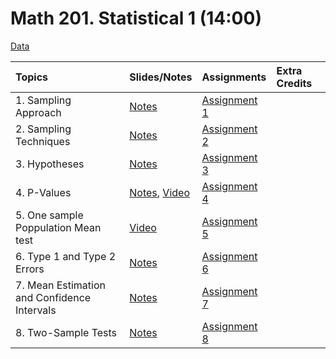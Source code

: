 # Math 201. Statistical 1 (14:00)

[Data](data/data.html)


|Topics| Slides/Notes |Assignments |Extra Credits | 
|:---|:---|:---|:---|
|1. Sampling Approach| [Notes](slides/1_notes.pdf) |[Assignment 1](assignments/assignment1.pdf) | |
|2. Sampling Techniques| [Notes](slides/2_notes.pdf) |[Assignment 2](assignments/assignment2.pdf) | |
|3. Hypotheses| [Notes](slides/3_notes.pdf) |[Assignment 3](assignments/assignment3_2.pdf) | |
|4. P-Values| [Notes](slides/4_notes.pdf), [Video](https://bryant.hosted.panopto.com/Panopto/Pages/Viewer.aspx?id=d6a88cfd-7d28-496a-858b-afa9016412f8) |[Assignment 4](assignments/assignment4.pdf) | | 
|5. One sample Poppulation Mean test| [Video](https://bryant.hosted.panopto.com/Panopto/Pages/Viewer.aspx?id=f04b0e7f-1428-40eb-9f10-afa901485333) |[Assignment 5](assignments/assignment5.html) | | 
 |6. Type 1 and Type 2 Errors| [Notes](slides/6_notes.pdf) |[Assignment 6](assignments/assignment6.pdf) | |
|7. Mean Estimation and Confidence Intervals| [Notes](slides/7_notes.pdf) |[Assignment 7](assignments/assignment7.pdf) | |
|8. Two-Sample Tests| [Notes](slides/8_notes.pdf) |[Assignment 8](assignments/assignment8.html)||
